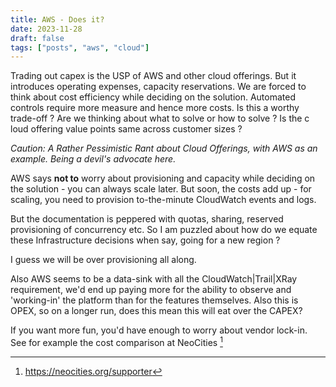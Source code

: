 ```yaml
---
title: AWS - Does it?
date: 2023-11-28
draft: false
tags: ["posts", "aws", "cloud"]
---
```


Trading out capex is the USP of AWS and other cloud offerings. But it introduces
operating expenses, capacity reservations. We are forced to think about cost
efficiency while deciding on the solution. Automated controls require more
measure and hence more costs. Is this a worthy trade-off ? Are we thinking about
what to solve or how to solve ? Is the c loud offering value points same across
customer sizes ?

<em>
Caution: A Rather Pessimistic Rant about Cloud Offerings, with AWS as an example. Being a devil's advocate here.
</em>

AWS says **not to** worry about provisioning and capacity while deciding on the
solution - you can always scale later. But soon, the costs add up - for
scaling, you need to provision to-the-minute CloudWatch events and logs.

But the documentation is peppered with quotas, sharing, reserved provisioning of
concurrency etc. So I am puzzled about how do we equate these Infrastructure
decisions when say, going for a new region ?

I guess we will be over provisioning all along.

Also AWS seems to be a data-sink with all the CloudWatch|Trail|XRay requirement,
we'd end up paying more for the ability to observe and 'working-in' the platform
than for the features themselves. Also this is OPEX, so on a longer run, does
this mean this will eat over the CAPEX?

If you want more fun, you'd have enough to worry about vendor lock-in. See for
example the cost comparison at NeoCities [^1]

[^1]: <https://neocities.org/supporter>

